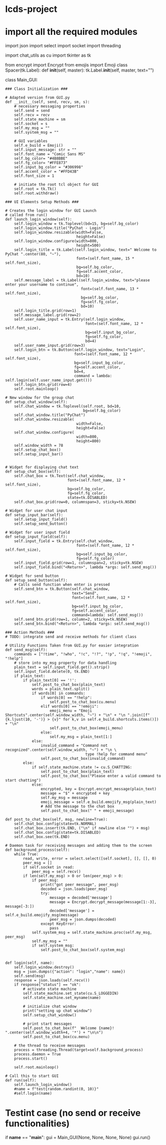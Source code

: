 # Icds-project
# import all the required  modules
import json
import select
import socket
import threading

import chat_utils as cu
import tkinter as tk

from encrypt import Encrypt
from emojis import Emoji
class Spacer(tk.Label):
    def __init__(self, master):
        tk.Label.__init__(self, master, text="")

class Main_GUI:

    ### Class Initialization ###

    # Adapted version from GUI.py
    def __init__(self, send, recv, sm, s):
        # necessary messaging properties
        self.send = send
        self.recv = recv
        self.state_machine = sm
        self.socket = s
        self.my_msg = ""
        self.system_msg = ""

        # GUI variables
        self.e_build = Emoji()
        self.input_message: str = ""
        self.font_name = "Comic Sans MS"
        self.bg_color= "#4B8BBE"
        self.fg_color= "#FFE873"
        self.input_bg_color = "#306998"
        self.accent_color = "#FFD43B"
        self.font_size = 1

        # initiate the root tcl object for GUI
        self.root = tk.Tk()
        self.root.withdraw()

    ### UI Elements Setup Methods ###

    # Creates the login window for GUI Launch
    # called from run()
    def launch_login_window(self):
        self.login_window = tk.Toplevel(bd=15, bg=self.bg_color)
        self.login_window.title("PyChat - Login")
        self.login_window.resizable(width=False,
                                    height=False)
        self.login_window.configure(width=800, 
                                    height=500)
        self.login_title = tk.Label(self.login_window, text=" Welcome to PyChat ".center(80, "~"),
                                    font=(self.font_name, 15 * self.font_size),
                                    bg=self.bg_color,
                                    fg=self.accent_color,
                                    bd=10)
        self.message_label = tk.Label(self.login_window, text="please enter your username to continue",
                                      font=(self.font_name, 13 * self.font_size),
                                      bg=self.bg_color,
                                      fg=self.fg_color, 
                                      bd=10)
        self.login_title.grid(row=1)
        self.message_label.grid(row=2)
        self.user_name_input = tk.Entry(self.login_window, 
                                        font=(self.font_name, 12 * self.font_size), 
                                        bg=self.input_bg_color,
                                        fg=self.fg_color,
                                        bd=4)
        self.user_name_input.grid(row=3)
        self.login_btn = tk.Button(self.login_window, text="Login",
                                   font=(self.font_name, 12 * self.font_size), 
                                   bg=self.input_bg_color,
                                   fg=self.accent_color,
                                   bd=4,
                                   command = lambda: self.login(self.user_name_input.get()))
        self.login_btn.grid(row=4)
        self.root.mainloop()
         
    # New window for the group chat
    def setup_chat_window(self):
        self.chat_window = tk.Toplevel(self.root, bd=10,
                                       bg=self.bg_color)
        self.chat_window.title("PyChat")
        self.chat_window.resizable(
                                    width=False,
                                    height=False)
        self.chat_window.configure(
                                    width=800, 
                                    height=800)
        self.window_width = 78
        self.setup_chat_box()
        self.setup_input_bar()
        
    
    # Widget for displaying chat text
    def setup_chat_box(self):
        self.chat_box = tk.Text(self.chat_window,
                                font=(self.font_name, 12 * self.font_size), 
                                bg=self.bg_color,
                                fg=self.fg_color,
                                state=tk.DISABLED)
        self.chat_box.grid(row=0, columnspan=3, sticky=tk.NSEW)
        
    # Widget for user chat input
    def setup_input_bar(self):
        self.setup_input_field()
        self.setup_send_button()

    # Widget for user input field
    def setup_input_field(self):
        self.input_field = tk.Entry(self.chat_window, 
                                    font=(self.font_name, 12 * self.font_size),
                                    bg=self.input_bg_color,
                                    fg=self.fg_color)
        self.input_field.grid(row=1, columnspan=2, sticky=tk.NSEW)
        self.input_field.bind("<Return>", lambda *args: self.send_msg())

    # Widget for send button
    def setup_send_button(self):
        # Calls send function when enter is pressed
        self.send_btn = tk.Button(self.chat_window,
                                  text="Send",
                                  font=(self.font_name, 12 * self.font_size), 
                                  bg=self.input_bg_color,
                                  fg=self.accent_color,
                                  command=lambda: self.send_msg())
        self.send_btn.grid(row=1, column=2, sticky=tk.NSEW)
        self.send_btn.bind("<Return>", lambda *args: self.send_msg())
    
    ### Action Methods ###
    # TODO: integrate send and receive methods for client class

    # Utility Functions Taken from GUI.py for easier integration
    def send_msg(self):
        commands = ["!time", "!who", "!c", "!?", "!p", "!q", "!emoji", "!help"]
        # store into my_msg property for data handling
        plain_text = self.input_field.get().strip()
        self.input_field.delete(0, tk.END)
        if plain_text: 
            if plain_text[0] == '!':
                self.post_to_chat_box(plain_text)
                words = plain_text.split()
                if words[0] in commands:
                    if words[0] == "!help":
                        self.post_to_chat_box(cu.menu)
                    elif words[0] == "!emoji":
                        emoji_menu = "Emoji Shortcuts".center(self.window_width, "~") + "\n" + "\n ".join([f"      {k.ljust(10, '-')} > {v}" for k,v in self.e_build.shortcuts.items()]) + "\n"
                        self.post_to_chat_box(emoji_menu)
                    else:
                        self.my_msg = plain_text[1:]
                else:
                    invalid_command = "Command not recognized".center(self.window_width, "~") + "\n \
                                        type !help for command menu"
                    self.post_to_chat_box(invalid_command)
            else:
                if self.state_machine.state != cu.S_CHATTING:
                    self.post_to_chat_box(plain_text)
                    self.post_to_chat_box("Please enter a valid command to start chatting")
                else:
                    encrypted, key = Encrypt.encrypt_message(plain_text)        
                    message = "$" + encrypted + key
                    self.my_msg = message
                    emoji_message = self.e_build.emojify_msg(plain_text)
                    # Add the message to the chat box
                    self.post_to_chat_box(" " + emoji_message)

    def post_to_chat_box(self, msg, newline=True):
        self.chat_box.config(state=tk.NORMAL)
        self.chat_box.insert(tk.END, ("\n" if newline else "") + msg)
        self.chat_box.config(state=tk.DISABLED)
        self.chat_box.see(tk.END)

    # Daemon task for receiving messages and adding them to the screen
    def background_process(self):
        while True:
            read, write, error = select.select([self.socket], [], [], 0)
            peer_msg = []
            if self.socket in read:
                peer_msg = self.recv()
            if len(self.my_msg) > 0 or len(peer_msg) > 0:
                if peer_msg:
                    print("got peer message", peer_msg)
                    decoded = json.loads(peer_msg)
                    try:
                        message = decoded['message']
                        message = Encrypt.decrypt_message(message[1:-3], message[-3:])
                        decoded['message'] = self.e_build.emojify_msg(message)
                        peer_msg = json.dumps(decoded)
                    except KeyError:
                        pass
                self.system_msg = self.state_machine.proc(self.my_msg, peer_msg)
                self.my_msg = ""
                if self.system_msg:
                    self.post_to_chat_box(self.system_msg)
            

    def login(self, name):
        self.login_window.destroy()
        msg = json.dumps({"action": "login","name": name})
        self.send(msg)
        response = json.loads(self.recv())
        if response["status"] == "ok":
            # activate state machine
            self.state_machine.set_state(cu.S_LOGGEDIN)
            self.state_machine.set_myname(name)

            # initialize chat window
            print("setting up chat window")
            self.setup_chat_window()
            
            # print start messages
            self.post_to_chat_box(f"  Welcome {name}!  ".center(self.window_width+4, '*') + "\n\n")
            self.post_to_chat_box(cu.menu)
            
        # the thread to receive messages
        process = threading.Thread(target=self.background_process)
        process.daemon = True
        process.start()

        self.root.mainloop()
    
    # Call this to start GUI
    def run(self):
        self.launch_login_window()
        #name = f"test{random.randint(0, 10)}"
        #self.login(name)
                

# Testint case (no send or receive functionalities)
if __name__ == "__main__":
    gui = Main_GUI(None, None, None, None)
    gui.run()
